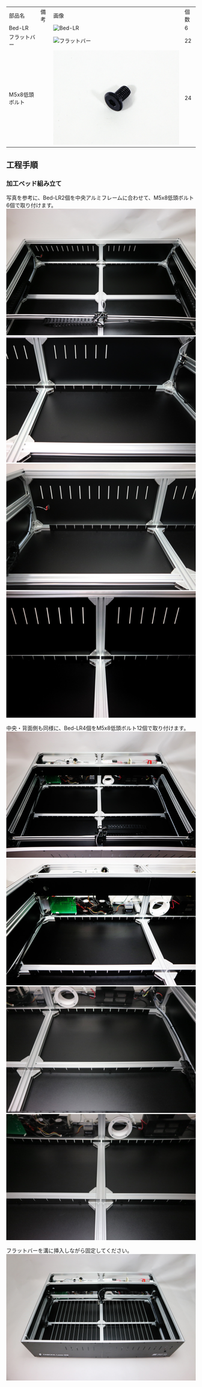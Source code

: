 <table class="packing-list">
    <tbody>
        <tr>
            <td>部品名</td>
            <td>備考</td>
            <td class="packing-img">画像</td>
            <td>個数</td>
        </tr>
        <tr>
            <td>Bed-LR</td>
            <td></td>
            <td><img src="./images/025/packing/.jpg" alt="Bed-LR"/></td>
            <td>6</td>
        </tr>
        <tr>
            <td>フラットバー</td>
            <td></td>
            <td><img src="./images/025/packing/.jpg" alt="フラットバー"/></td>
            <td>22</td>
        </tr>
        <tr>
            <td>M5x8低頭ボルト</td>
            <td></td>
            <td><img src="./images/packing/145.jpg" alt="M5x8低頭ボルト"/></td>
            <td>24</td>
        </tr>
    </tbody>
</table>

## 工程手順

### 加工ベッド組み立て

写真を参考に、Bed-LR2個を中央アルミフレームに合わせて、M5x8低頭ボルト6個で取り付けます。
<img src="./images/025/IMG_2058.jpg"/>
<img src="./images/025/IMG_2059.jpg"/>
<img src="./images/025/IMG_2060.jpg"/>
<img src="./images/025/IMG_2062.jpg"/>

中央・背面側も同様に、Bed-LR4個をM5x8低頭ボルト12個で取り付けます。
<img src="./images/025/IMG_2063.jpg"/>
<img src="./images/025/IMG_2065.jpg"/>
<img src="./images/025/IMG_2066.jpg"/>
<img src="./images/025/IMG_2068.jpg"/>

フラットバーを溝に挿入しながら固定してください。
<img src="./images/025/IMG_2070.jpg"/>
